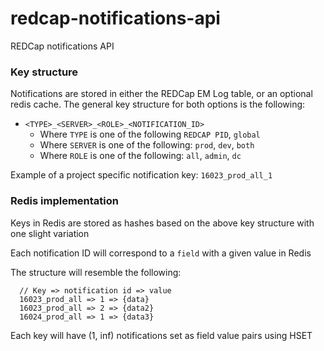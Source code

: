 # redcap-notifications-api
REDCap notifications API 


### Key structure 
 Notifications are stored in either the REDCap EM Log table, or an optional redis cache.
 The general key structure for both options is the following:  
- `<TYPE>_<SERVER>_<ROLE>_<NOTIFICATION_ID>`
  - Where `TYPE` is one of the following `REDCAP PID`, `global` 
  - Where `SERVER` is one of the following: `prod`, `dev`, `both`
  - Where `ROLE` is one of the following: `all`, `admin`, `dc`

Example of a project specific notification key: `16023_prod_all_1`


### Redis implementation

Keys in Redis are stored as hashes based on the above key structure with one slight variation

Each notification ID will correspond to a `field` with a given value in Redis

The structure will resemble the following:

```text
  // Key => notification id => value
  16023_prod_all => 1 => {data}
  16023_prod_all => 2 => {data2}
  16024_prod_all => 1 => {data3}
```

Each key will have (1, inf) notifications set as field value pairs using HSET
 

